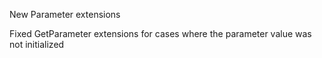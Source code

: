 New Parameter extensions

Fixed GetParameter extensions for cases where the parameter value was not initialized
